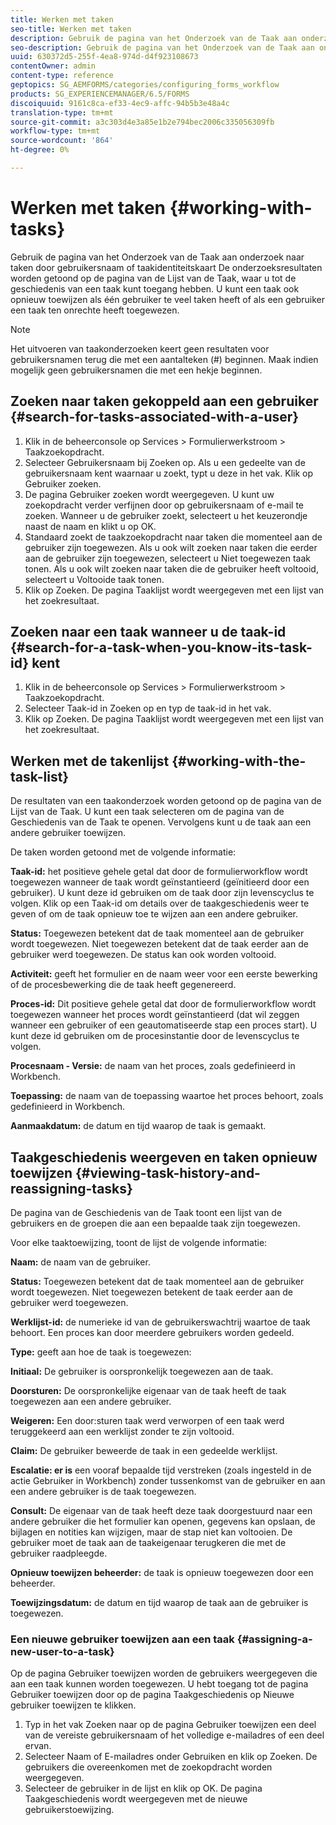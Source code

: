 ```yaml
---
title: Werken met taken
seo-title: Werken met taken
description: Gebruik de pagina van het Onderzoek van de Taak aan onderzoek naar taken door gebruikersnaam of taakidentiteitskaart Meer weten over het werken met taken?
seo-description: Gebruik de pagina van het Onderzoek van de Taak aan onderzoek naar taken door gebruikersnaam of taakidentiteitskaart Meer weten over het werken met taken?
uuid: 630372d5-255f-4ea8-974d-d4f923108673
contentOwner: admin
content-type: reference
geptopics: SG_AEMFORMS/categories/configuring_forms_workflow
products: SG_EXPERIENCEMANAGER/6.5/FORMS
discoiquuid: 9161c8ca-ef33-4ec9-affc-94b5b3e48a4c
translation-type: tm+mt
source-git-commit: a3c303d4e3a85e1b2e794bec2006c335056309fb
workflow-type: tm+mt
source-wordcount: '864'
ht-degree: 0%

---
```



# Werken met taken {#working-with-tasks}

Gebruik de pagina van het Onderzoek van de Taak aan onderzoek naar taken door gebruikersnaam of taakidentiteitskaart De onderzoeksresultaten worden getoond op de pagina van de Lijst van de Taak, waar u tot de geschiedenis van een taak kunt toegang hebben. U kunt een taak ook opnieuw toewijzen als één gebruiker te veel taken heeft of als een gebruiker een taak ten onrechte heeft toegewezen.

>[!NOTE]
>
>Het uitvoeren van taakonderzoeken keert geen resultaten voor gebruikersnamen terug die met een aantalteken (#) beginnen. Maak indien mogelijk geen gebruikersnamen die met een hekje beginnen.

## Zoeken naar taken gekoppeld aan een gebruiker {#search-for-tasks-associated-with-a-user}

1. Klik in de beheerconsole op Services > Formulierwerkstroom > Taakzoekopdracht.
1. Selecteer Gebruikersnaam bij Zoeken op. Als u een gedeelte van de gebruikersnaam kent waarnaar u zoekt, typt u deze in het vak. Klik op Gebruiker zoeken.
1. De pagina Gebruiker zoeken wordt weergegeven. U kunt uw zoekopdracht verder verfijnen door op gebruikersnaam of e-mail te zoeken. Wanneer u de gebruiker zoekt, selecteert u het keuzerondje naast de naam en klikt u op OK.
1. Standaard zoekt de taakzoekopdracht naar taken die momenteel aan de gebruiker zijn toegewezen. Als u ook wilt zoeken naar taken die eerder aan de gebruiker zijn toegewezen, selecteert u Niet toegewezen taak tonen. Als u ook wilt zoeken naar taken die de gebruiker heeft voltooid, selecteert u Voltooide taak tonen.
1. Klik op Zoeken. De pagina Taaklijst wordt weergegeven met een lijst van het zoekresultaat.

## Zoeken naar een taak wanneer u de taak-id {#search-for-a-task-when-you-know-its-task-id} kent

1. Klik in de beheerconsole op Services > Formulierwerkstroom > Taakzoekopdracht.
1. Selecteer Taak-id in Zoeken op en typ de taak-id in het vak.
1. Klik op Zoeken. De pagina Taaklijst wordt weergegeven met een lijst van het zoekresultaat.

## Werken met de takenlijst {#working-with-the-task-list}

De resultaten van een taakonderzoek worden getoond op de pagina van de Lijst van de Taak. U kunt een taak selecteren om de pagina van de Geschiedenis van de Taak te openen. Vervolgens kunt u de taak aan een andere gebruiker toewijzen.

De taken worden getoond met de volgende informatie:

**Taak-id:** het positieve gehele getal dat door de formulierworkflow wordt toegewezen wanneer de taak wordt geïnstantieerd (geïnitieerd door een gebruiker). U kunt deze id gebruiken om de taak door zijn levenscyclus te volgen. Klik op een Taak-id om details over de taakgeschiedenis weer te geven of om de taak opnieuw toe te wijzen aan een andere gebruiker.

**Status:** Toegewezen betekent dat de taak momenteel aan de gebruiker wordt toegewezen. Niet toegewezen betekent dat de taak eerder aan de gebruiker werd toegewezen. De status kan ook worden voltooid.

**Activiteit:** geeft het formulier en de naam weer voor een eerste bewerking of de procesbewerking die de taak heeft gegenereerd.

**Proces-id:** Dit positieve gehele getal dat door de formulierworkflow wordt toegewezen wanneer het proces wordt geïnstantieerd (dat wil zeggen wanneer een gebruiker of een geautomatiseerde stap een proces start). U kunt deze id gebruiken om de procesinstantie door de levenscyclus te volgen.

**Procesnaam - Versie:** de naam van het proces, zoals gedefinieerd in Workbench.

**Toepassing:** de naam van de toepassing waartoe het proces behoort, zoals gedefinieerd in Workbench.

**Aanmaakdatum:** de datum en tijd waarop de taak is gemaakt.

## Taakgeschiedenis weergeven en taken opnieuw toewijzen {#viewing-task-history-and-reassigning-tasks}

De pagina van de Geschiedenis van de Taak toont een lijst van de gebruikers en de groepen die aan een bepaalde taak zijn toegewezen.

Voor elke taaktoewijzing, toont de lijst de volgende informatie:

**Naam:** de naam van de gebruiker.

**Status:** Toegewezen betekent dat de taak momenteel aan de gebruiker wordt toegewezen. Niet toegewezen betekent de taak eerder aan de gebruiker werd toegewezen.

**Werklijst-id:** de numerieke id van de gebruikerswachtrij waartoe de taak behoort. Een proces kan door meerdere gebruikers worden gedeeld.

**Type:** geeft aan hoe de taak is toegewezen:

**Initiaal:** De gebruiker is oorspronkelijk toegewezen aan de taak.

**Doorsturen:** De oorspronkelijke eigenaar van de taak heeft de taak toegewezen aan een andere gebruiker.

**Weigeren:** Een door:sturen taak werd verworpen of een taak werd teruggekeerd aan een werklijst zonder te zijn voltooid.

**Claim:** De gebruiker beweerde de taak in een gedeelde werklijst.

**Escalatie: er is** een vooraf bepaalde tijd verstreken (zoals ingesteld in de actie Gebruiker in Workbench) zonder tussenkomst van de gebruiker en aan een andere gebruiker is de taak toegewezen.

**Consult:** De eigenaar van de taak heeft deze taak doorgestuurd naar een andere gebruiker die het formulier kan openen, gegevens kan opslaan, de bijlagen en notities kan wijzigen, maar de stap niet kan voltooien. De gebruiker moet de taak aan de taakeigenaar terugkeren die met de gebruiker raadpleegde.

**Opnieuw toewijzen beheerder:** de taak is opnieuw toegewezen door een beheerder.

**Toewijzingsdatum:** de datum en tijd waarop de taak aan de gebruiker is toegewezen.

### Een nieuwe gebruiker toewijzen aan een taak {#assigning-a-new-user-to-a-task}

Op de pagina Gebruiker toewijzen worden de gebruikers weergegeven die aan een taak kunnen worden toegewezen. U hebt toegang tot de pagina Gebruiker toewijzen door op de pagina Taakgeschiedenis op Nieuwe gebruiker toewijzen te klikken.

1. Typ in het vak Zoeken naar op de pagina Gebruiker toewijzen een deel van de vereiste gebruikersnaam of het volledige e-mailadres of een deel ervan.
1. Selecteer Naam of E-mailadres onder Gebruiken en klik op Zoeken. De gebruikers die overeenkomen met de zoekopdracht worden weergegeven.
1. Selecteer de gebruiker in de lijst en klik op OK. De pagina Taakgeschiedenis wordt weergegeven met de nieuwe gebruikerstoewijzing.

